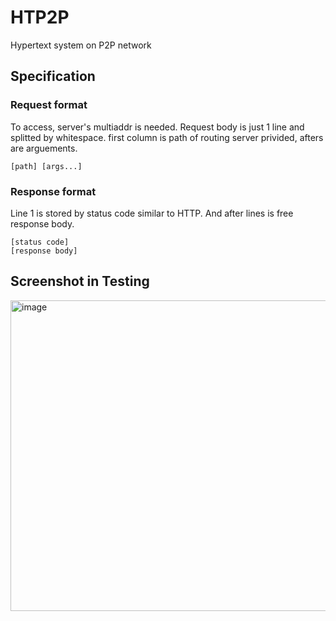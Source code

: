 # HTP2P
Hypertext system on P2P network 

## Specification

### Request format
To access, server's multiaddr is needed. Request body is just 1 line and splitted by whitespace. first column is path of routing server privided, afters are arguements.
```
[path] [args...]
```

### Response format
Line 1 is stored by status code similar to HTTP. And after lines is free response body.
```line
[status code]
[response body]
```

## Screenshot in Testing

<img width="1054" height="497" alt="image" src="https://github.com/user-attachments/assets/3ee05e19-240a-4991-8eb7-9ea40d87de07" />


